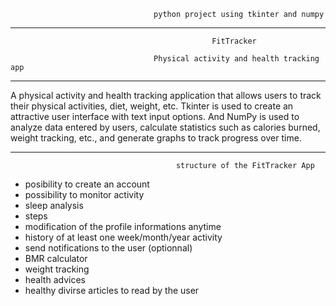                                     python project using tkinter and numpy
___________________________________________________________________________________________________________________________________________________

                                                 FitTracker

                                    Physical activity and health tracking app
___________________________________________________________________________________________________________________________________________________
A physical activity and health tracking application that
allows users to track their physical activities, diet, weight, etc.
Tkinter is used to create an attractive user interface with text input options. And NumPy is used to analyze data entered by
users, calculate statistics such as calories burned, weight tracking, etc., and generate graphs to track progress over time.
___________________________________________________________________________________________________________________________________________________

                                         structure of the FitTracker App
- posibility to create an account 
- possibility to monitor activity
- sleep analysis
- steps
- modification of the profile informations anytime
- history of at least one week/month/year activity
- send notifications to the user (optionnal)
- BMR calculator
- weight tracking
- health advices
- healthy divirse articles to read by the user 



